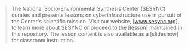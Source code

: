 > The National Socio-Environmental Synthesis Center (SESYNC) curates and presents
> lessons on cyberinfrastructure use in pursuit of the Center's scientific mission.
> Visit our website, [www.sesync.org], to learn more about SESYNC or proceed to
> the [lesson] maintained in this repository. The lesson content is also available
> as a [slideshow] for classroom instruction.

[www.sesync.org]: https://www.sesync.org
